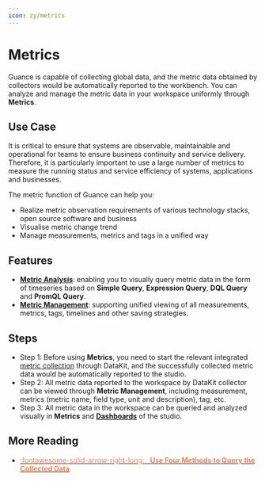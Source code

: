 ```yaml
---
icon: zy/metrics
---
```

# Metrics

Guance is capable of collecting global data, and the metric data obtained by collectors would be automatically reported to the workbench. You can analyze and manage the metric data in your workspace uniformly through **Metrics**.

## Use Case

It is critical to ensure that systems are observable, maintainable and operational for teams to ensure business continuity and service delivery. Therefore, it is particularly important to use a large number of metrics to measure the running status and service efficiency of systems, applications and businesses. 

The metric function of Guance can help you:

- Realize metric observation requirements of various technology stacks, open source software and business
- Visualise metric change trend
- Manage measurements, metrics and tags in a unified way

## Features

- **[Metric Analysis](explorer.md)**: enabling you to visually query metric data in the form of timeseries based on **Simple Query**, **Expression Query**, **DQL Query** and **PromQL Query**.
- **[Metric Management](dictionary.md)**: supporting unified viewing of all measurements, metrics, tags, timelines and other saving strategies.

## Steps

- Step 1: Before using **Metrics**, you need to start the relevant integrated [metric collection](collection.md) through DataKit, and the successfully collected metric data would be automatically reported to the studio.
- Step 2: All metric data reported to the workspace by DataKit collector can be viewed through **Metric Management**, including measurement, metrics (metric name, field type, unit and description), tag, etc.
- Step 3: All metric data in the workspace can be queried and analyzed visually in **Metrics** and **[Dashboards](../scene/dashboard.md)** of the studio.

## More Reading

<div class="grid cards" markdown>

- [<font color="coral"> :fontawesome-solid-arrow-right-long: &nbsp; **Use Four Methods to Query the Collected Data**</font>](../scene/visual-chart/chart-query.md)

</div>


